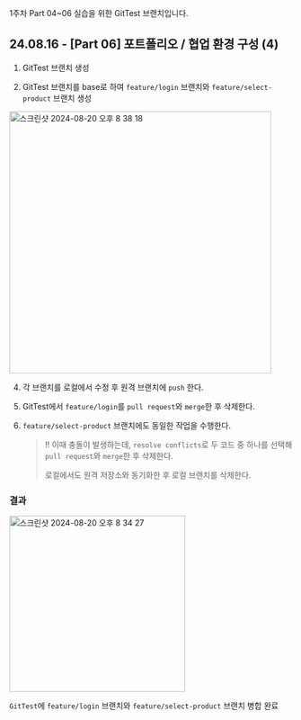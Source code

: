 1주차 Part 04~06 실습을 위한 GitTest 브랜치입니다.

## 24.08.16 - [Part 06] 포트폴리오 / 협업 환경 구성 (4)

1. GitTest 브랜치 생성

2. GitTest 브랜치를 base로 하여 `feature/login` 브랜치와 `feature/select-product` 브랜치 생성

  <img width="466" alt="스크린샷 2024-08-20 오후 8 38 18" src="https://github.com/user-attachments/assets/20ca78f8-101b-44a9-9ee0-65f041e80e2e">

4. 각 브랜치를 로컬에서 수정 후 원격 브랜치에 `push` 한다.

5. GitTest에서 `feature/login`를 `pull request`와 `merge`한 후 삭제한다.

6. `feature/select-product` 브랜치에도 동일한 작업을 수행한다.
   > ‼️ 이때 충돌이 발생하는데, `resolve conflicts`로 두 코드 중 하나를 선택해 `pull request`와 `merge`한 후 삭제한다.
   > 
   > 로컬에서도 원격 저장소와 동기화한 후 로컬 브랜치를 삭제한다.

### 결과

<img width="313" alt="스크린샷 2024-08-20 오후 8 34 27" src="https://github.com/user-attachments/assets/e7332c54-7961-420c-84ea-72588af67b4f">

`GitTest`에 `feature/login` 브랜치와 `feature/select-product` 브랜치 병합 완료

